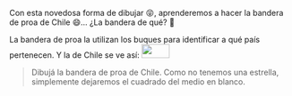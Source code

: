 <gs-toolbox toolbox-url="https://raw.githubusercontent.com/MumukiProject/mumuki-guia-gobstones-practica-primeros-programas-kids/master/assets/toolbox_1553281025747.xml"></gs-toolbox>

Con esta novedosa forma de dibujar :stuck_out_tongue_closed_eyes:, aprenderemos a hacer la bandera de proa de Chile :smile:... ¿La bandera de qué? :thinking:

La bandera de proa la utilizan los buques para  identificar a qué país pertenecen.  Y la de Chile se ve así: <img src="https://upload.wikimedia.org/wikipedia/commons/thumb/a/a7/Naval_Jack_of_Chile.svg/66px-Naval_Jack_of_Chile.svg.png" alt="" width="50px" height="25px">


> Dibujá la bandera de proa de Chile. Como no tenemos una estrella, simplemente dejaremos el cuadrado del medio en blanco.